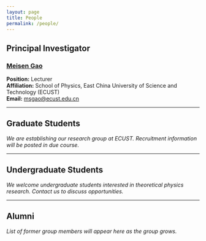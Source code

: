 ```yaml
---
layout: page
title: People
permalink: /people/
---
```


## Principal Investigator

### [Meisen Gao](/cv/)

**Position:** Lecturer  
**Affiliation:** School of Physics, East China University of Science and Technology (ECUST)  
**Email:** msgao@ecust.edu.cn

---

## Graduate Students

*We are establishing our research group at ECUST. Recruitment information will be posted in due course.*

---

## Undergraduate Students

*We welcome undergraduate students interested in theoretical physics research. Contact us to discuss opportunities.*

---

## Alumni

*List of former group members will appear here as the group grows.*

